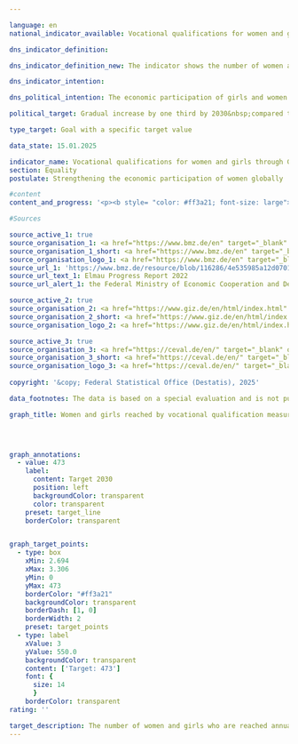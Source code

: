 ```yaml
---

language: en        
national_indicator_available: Vocational qualifications for women and girls through German development cooperation        

dns_indicator_definition:         

dns_indicator_definition_new: The indicator shows the number of women and girls (in 1,000) who have been reached through vocational training measures organised by German development cooperation in developing and emerging countries. A distinction is made between Financial Cooperation (<abbr title="Financial cooperation" tabindex="0">FC</abbr>) and Technical Cooperation (<abbr title="Technical cooperation" tabindex="0">TC</abbr>). Financial cooperation includes favourable loans, equity capital or grants that do not have to be repaid. Technical cooperation services are primarily advisory services, but to a limited extent also the supply of material goods, the construction of facilities as well as studies and expert opinions.        

dns_indicator_intention:         

dns_political_intention: The economic participation of girls and women in developing and emerging countries is to be increased. To this end, the number of girls and women in developing and emerging countries who obtain vocational qualifications through German development cooperation is to be gradually increased by one third over the period from 2015&nbsp;to 2030. The Federal Government as part of the G7&nbsp;summit is obliged to support girl’s and women’s education since 2015.        

political_target: Gradual increase by one third by 2030&nbsp;compared to 2015&nbsp;as the base year        

type_target: Goal with a specific target value        

data_state: 15.01.2025        

indicator_name: Vocational qualifications for women and girls through German development cooperation        
section: Equality        
postulate: Strengthening the economic participation of women globally        

#content         
content_and_progress: '<p><b style= "color: #ff3a21; font-size: large">5.1.f Vocational qualifications for women and girls through German development cooperation</b><br><br>The data source for the indicator on the vocational qualification of women and girls through German development cooperation is information provided by the Federal Ministry for Economic Cooperation and Development (<abbr title="Federal Ministry for Economic Cooperation and Development" tabindex="0">BMZ</abbr>) on development initiatives that were in the implementation phase in the respective reporting year. This includes all short-, medium-, and long-term formal and non-formal vocational training measures in developing and emerging countries. These measures are fully financed through federal and market-based funds.<br><br>Data on this indicator was first collected in 2015&nbsp;on behalf of the <abbr title="Federal Ministry for Economic Cooperation and Development" tabindex="0">BMZ</abbr> by the Deutsche Gesellschaft für Internationale Zusammenarbeit (<abbr title="German Agency for International Cooperation" tabindex="0">GIZ</abbr>) <abbr title="Company with limited liability" tabindex="0">GmbH</abbr> and the Centrum für Evaluation (CeVal <abbr title="Company with limited liability" tabindex="0">GmbH</abbr>). A subsequent data collection took place in 2018. Since 2021, data has been derived every three years from the so-called aggregated results reporting by <abbr title="German Agency for International Cooperation" tabindex="0">GIZ</abbr> and the <abbr title="Reconstruction Loan Corporation" tabindex="0">KfW</abbr> Development Bank (<abbr title="Reconstruction Loan Corporation" tabindex="0">KfW</abbr>).<br><br>In 2015, approximately 355,000&nbsp;women and girls were reached through vocational qualification measures, while in 2018&nbsp;the number increased to around 863,000. The high number in 2018&nbsp;was primarily due to cooperation with China. As this cooperation in the education sector has since ended, the number of women and girls reached in 2021&nbsp;was only about 80,000. Compared to 2015&nbsp;–&nbsp;the first year of data collection&nbsp;–&nbsp;this corresponds to just over one fifth of the women and girls who received vocational training as part of German development cooperation in developing and emerging countries.<br><br>The number of women and girls reached does not allow any conclusions to be drawn regarding the success, scope, or quality of the respective development measures.<br><br>Of the approximately 80,000&nbsp;women and girls reached, an estimated 79.3% were supported through Technical Cooperation (<abbr title="Technical cooperation" tabindex="0">TC</abbr>) and 20.7% through Financial Cooperation (<abbr title="Financial cooperation" tabindex="0">FC</abbr>). While figures for <abbr title="Technical cooperation" tabindex="0">TC</abbr> are collected ex post, data for <abbr title="Financial cooperation" tabindex="0">FC</abbr> is gathered in advance based on estimates. As a result, overestimations and multiple counting may occur.</p>'                

#Sources        

source_active_1: true
source_organisation_1: <a href="https://www.bmz.de/en" target="_blank" onclick="return confirm_alert('the Federal Ministry of Economic Cooperation and Development', 'En')">Federal Ministry of Economic Cooperation and Development</a>
source_organisation_1_short: <a href="https://www.bmz.de/en" target="_blank" onclick="return confirm_alert('the Federal Ministry of Economic Cooperation and Development', 'En')">Federal Ministry of Economic Cooperation and Development</a>
source_organisation_logo_1: <a href="https://www.bmz.de/en" target="_blank" onclick="return confirm_alert('the Federal Ministry of Economic Cooperation and Development', 'En')"><img src="https://dns-indikatoren.de/public/OrgImgEn/bmz.png" alt="Federal Ministry of Economic Cooperation and Development" title=" Click here to visit the homepage of the organizationFederal Ministry of Economic Cooperation and Development" style="height:60px; width:148px; border:transparent"/></a>
source_url_1: 'https://www.bmz.de/resource/blob/116286/4e535985a12d0701e63b25ca9f4d0fb8/2022-07-01-elmau-progress-report-2022-data.pdf'
source_url_text_1: Elmau Progress Report 2022
source_url_alert_1: the Federal Ministry of Economic Cooperation and Development

source_active_2: true
source_organisation_2: <a href="https://www.giz.de/en/html/index.html" target="_blank" onclick="return confirm_alert('the German Corporation for International Cooperation', 'En')">German Corporation for International Cooperation</a>
source_organisation_2_short: <a href="https://www.giz.de/en/html/index.html" target="_blank" onclick="return confirm_alert('the German Corporation for International Cooperation', 'En')">German Corporation for International Cooperation</a>
source_organisation_logo_2: <a href="https://www.giz.de/en/html/index.html" target="_blank" onclick="return confirm_alert('the German Corporation for International Cooperation', 'En')"><img src="https://dns-indikatoren.de/public/OrgImgEn/giz.png" alt="German Corporation for International Cooperation" title=" Click here to visit the homepage of the organizationGerman Corporation for International Cooperation" style="height:60px; width:148px; border:transparent"/></a>

source_active_3: true
source_organisation_3: <a href="https://ceval.de/en/" target="_blank" onclick="return confirm_alert('the CEval GmbH', 'En')">CEval GmbH</a>
source_organisation_3_short: <a href="https://ceval.de/en/" target="_blank" onclick="return confirm_alert('the CEval GmbH', 'En')">CEval GmbH</a>
source_organisation_logo_3: <a href="https://ceval.de/en/" target="_blank" onclick="return confirm_alert('the CEval GmbH', 'En')"><img src="https://dns-indikatoren.de/public/OrgImgEn/ceval.png" alt="CEval GmbH" title=" Click here to visit the homepage of the organizationCEval GmbH" style="height:60px; width:148px; border:transparent"/></a>
        
copyright: '&copy; Federal Statistical Office (Destatis), 2025'        

data_footnotes: The data is based on a special evaluation and is not publicly available.<br>• The target corresponds to an increase of one third compared to 2015.<br>• The next data update (reporting year 2024) is planned for the course of 2025.<br>• 2021&nbsp;provisional data.        

graph_title: Women and girls reached by vocational qualification measures through German development assistance        

        


graph_annotations:
  - value: 473
    label:
      content: Target 2030
      position: left
      backgroundColor: transparent
      color: transparent
    preset: target_line
    borderColor: transparent        


graph_target_points:
  - type: box
    xMin: 2.694
    xMax: 3.306
    yMin: 0
    yMax: 473
    borderColor: "#ff3a21"
    backgroundColor: transparent
    borderDash: [1, 0]
    borderWidth: 2
    preset: target_points
  - type: label
    xValue: 3
    yValue: 550.0
    backgroundColor: transparent
    content: ['Target: 473']
    font: {
      size: 14
      }
    borderColor: transparent                        
rating: ''        

target_description: The number of women and girls who are reached annually through vocational training measures organised by German development cooperation is to be increased to 473,000&nbsp;by 2030&nbsp;(an increase of one third on the 2015&nbsp;figure).<br>Current development contrary to target, but no conclusive assessment possible. Too few data points.        
---
```


